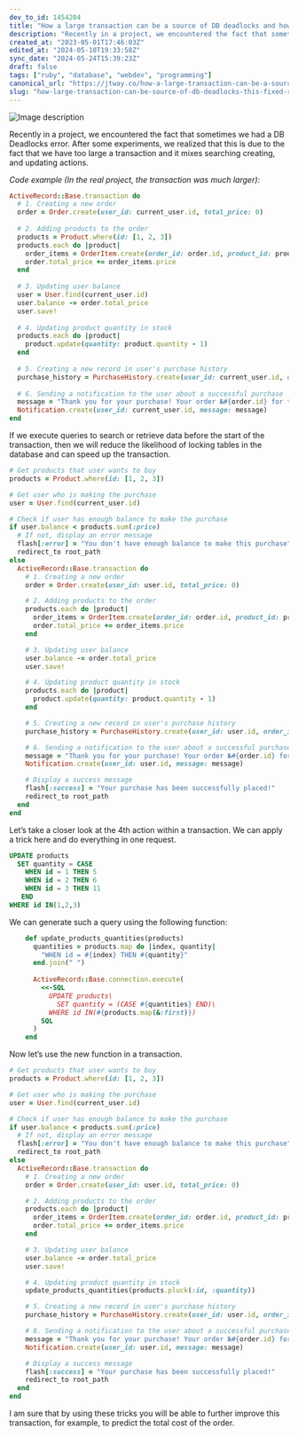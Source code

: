 ```yaml
---
dev_to_id: 1454204
title: "How a large transaction can be a source of DB deadlocks and how this can be fixed."
description: "Recently in a project, we encountered the fact that sometimes we had a DB Deadlocks error. After..."
created_at: "2023-05-01T17:46:03Z"
edited_at: "2024-05-10T19:33:58Z"
sync_date: "2024-05-24T15:39:23Z"
draft: false
tags: ["ruby", "database", "webdev", "programming"]
canonical_url: "https://jtway.co/how-a-large-transaction-can-be-a-source-of-db-deadlocks-and-how-this-can-be-fixed-e130075226f6"
slug: "how-large-transaction-can-be-source-of-db-deadlocks-this-fixed-ruby-database"
---
```


![Image description](https://dev-to-uploads.s3.amazonaws.com/uploads/articles/9w7tk6wrm2hbp5b0d7z5.png)

Recently in a project, we encountered the fact that sometimes we had a DB Deadlocks error. After some experiments, we realized that this is due to the fact that we have too large a transaction and it mixes searching creating, and updating actions.

_Code example (In the real project, the transaction was much larger):_

```ruby
ActiveRecord::Base.transaction do
  # 1. Creating a new order
  order = Order.create(user_id: current_user.id, total_price: 0)
  
  # 2. Adding products to the order
  products = Product.where(id: [1, 2, 3])
  products.each do |product|
    order_items = OrderItem.create(order_id: order.id, product_id: product.id, quantity: 1, price: product.price)
    order.total_price += order_items.price
  end
  
  # 3. Updating user balance
  user = User.find(current_user.id)
  user.balance -= order.total_price
  user.save!
  
  # 4. Updating product quantity in stock
  products.each do |product|
    product.update(quantity: product.quantity - 1)
  end
  
  # 5. Creating a new record in user's purchase history
  purchase_history = PurchaseHistory.create(user_id: current_user.id, order_id: order.id)
  
  # 6. Sending a notification to the user about a successful purchase
  message = "Thank you for your purchase! Your order №#{order.id} for the amount of #{order.total_price} rubles has been successfully placed."
  Notification.create(user_id: current_user.id, message: message)
end
```
If we execute queries to search or retrieve data before the start of the transaction, then we will reduce the likelihood of locking tables in the database and can speed up the transaction.

```ruby
# Get products that user wants to buy
products = Product.where(id: [1, 2, 3])

# Get user who is making the purchase
user = User.find(current_user.id)

# Check if user has enough balance to make the purchase
if user.balance < products.sum(:price)
  # If not, display an error message
  flash[:error] = "You don't have enough balance to make this purchase"
  redirect_to root_path
else
  ActiveRecord::Base.transaction do
    # 1. Creating a new order
    order = Order.create(user_id: user.id, total_price: 0)

    # 2. Adding products to the order
    products.each do |product|
      order_items = OrderItem.create(order_id: order.id, product_id: product.id, quantity: 1, price: product.price)
      order.total_price += order_items.price
    end

    # 3. Updating user balance
    user.balance -= order.total_price
    user.save!

    # 4. Updating product quantity in stock
    products.each do |product|
      product.update(quantity: product.quantity - 1)
    end

    # 5. Creating a new record in user's purchase history
    purchase_history = PurchaseHistory.create(user_id: user.id, order_id: order.id)

    # 6. Sending a notification to the user about a successful purchase
    message = "Thank you for your purchase! Your order №#{order.id} for the amount of #{order.total_price} rubles has been successfully placed."
    Notification.create(user_id: user.id, message: message)

    # Display a success message
    flash[:success] = "Your purchase has been successfully placed!"
    redirect_to root_path
  end
end
```

Let’s take a closer look at the 4th action within a transaction. We can apply a trick here and do everything in one request.

```sql
UPDATE products
  SET quantity = CASE 
    WHEN id = 1 THEN 5 
    WHEN id = 2 THEN 6 
    WHEN id = 3 THEN 11
   END
WHERE id IN(1,2,3)
```

We can generate such a query using the following function:

```ruby
    def update_products_quantities(products)
      quantities = products.map do |index, quantity|
        "WHEN id = #{index} THEN #{quantity}"
      end.join(" ")
      
      ActiveRecord::Base.connection.execute(
        <<-SQL
          UPDATE products\
            SET quantity = (CASE #{quantities} END)\
          WHERE id IN(#{products.map(&:first)})
        SQL
      )
    end
```
Now let’s use the new function in a transaction.

```ruby
# Get products that user wants to buy
products = Product.where(id: [1, 2, 3])

# Get user who is making the purchase
user = User.find(current_user.id)

# Check if user has enough balance to make the purchase
if user.balance < products.sum(:price)
  # If not, display an error message
  flash[:error] = "You don't have enough balance to make this purchase"
  redirect_to root_path
else
  ActiveRecord::Base.transaction do
    # 1. Creating a new order
    order = Order.create(user_id: user.id, total_price: 0)

    # 2. Adding products to the order
    products.each do |product|
      order_items = OrderItem.create(order_id: order.id, product_id: product.id, quantity: 1, price: product.price)
      order.total_price += order_items.price
    end

    # 3. Updating user balance
    user.balance -= order.total_price
    user.save!

    # 4. Updating product quantity in stock
    update_products_quantities(products.pluck(:id, :quantity))

    # 5. Creating a new record in user's purchase history
    purchase_history = PurchaseHistory.create(user_id: user.id, order_id: order.id)

    # 6. Sending a notification to the user about a successful purchase
    message = "Thank you for your purchase! Your order №#{order.id} for the amount of #{order.total_price} rubles has been successfully placed."
    Notification.create(user_id: user.id, message: message)

    # Display a success message
    flash[:success] = "Your purchase has been successfully placed!"
    redirect_to root_path
  end
end
```

I am sure that by using these tricks you will be able to further improve this transaction, for example, to predict the total cost of the order.